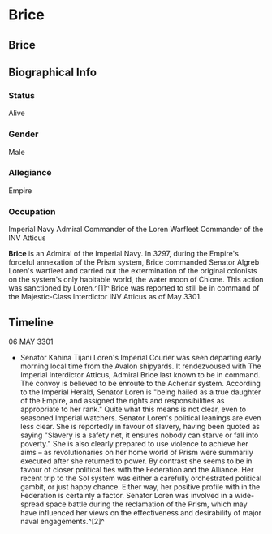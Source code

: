 # Brice
## Brice

		

## Biographical Info

### Status

Alive

### Gender

Male

### Allegiance

Empire

### Occupation

Imperial Navy Admiral
Commander of the Loren Warfleet
Commander of the INV Atticus

**Brice** is an Admiral of the Imperial Navy. In 3297, during the Empire's forceful annexation of the Prism system, Brice commanded Senator Algreb Loren's warfleet and carried out the extermination of the original colonists on the system's only habitable world, the water moon of Chione. This action was sanctioned by Loren.^[1]^ Brice was reported to still be in command of the Majestic-Class Interdictor INV Atticus as of May 3301.

## Timeline

06 MAY 3301

- Senator Kahina Tijani Loren's Imperial Courier was seen departing early morning local time from the Avalon shipyards. It rendezvoused with The Imperial Interdictor Atticus, Admiral Brice last known to be in command. The convoy is believed to be enroute to the Achenar system. According to the Imperial Herald, Senator Loren is "being hailed as a true daughter of the Empire, and assigned the rights and responsibilities as appropriate to her rank." Quite what this means is not clear, even to seasoned Imperial watchers. Senator Loren's political leanings are even less clear. She is reportedly in favour of slavery, having been quoted as saying "Slavery is a safety net, it ensures nobody can starve or fall into poverty." She is also clearly prepared to use violence to achieve her aims – as revolutionaries on her home world of Prism were summarily executed after she returned to power. By contrast she seems to be in favour of closer political ties with the Federation and the Alliance. Her recent trip to the Sol system was either a carefully orchestrated political gambit, or just happy chance. Either way, her positive profile with in the Federation is certainly a factor. Senator Loren was involved in a wide-spread space battle during the reclamation of the Prism, which may have influenced her views on the effectiveness and desirability of major naval engagements.^[2]^